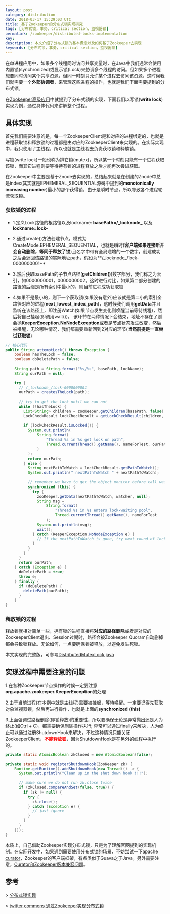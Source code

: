 ```yaml
---
layout: post
category: distribution
date: 2018-03-17 15:29:03 UTC
title: 基于Zookeeper的分布式锁实现研究
tags: [分布式锁，事务，critical section，监视器锁]
permalink: /zookeeper/distributed-locks-implementation
key:
description: 本文介绍了分布式锁的基本概念以及如何基于Zookeeper去实现
keywords: [分布式锁，事务，critical section，监视器锁]
---
```



在单进程应用中，如果多个线程同时访问共享变量时，在Java中我们通常会使用内置锁(synchronized)或显示锁(Lock)来协调多个线程的访问。但如果多个进程想要同时访问某个共享资源，但同一时刻只允许某个进程去访问该资源，这时候我们就需要一个**外部协调者**，来管理这些进程的操作，也就是我们下面需要提到的分布式锁。

在[Zookeeper高级应用](https://zookeeper.apache.org/doc/r3.1.2/recipes.html#sc_outOfTheBox)中就提到了分布式锁的实现，下面我们以写锁(**write lock**)实现为例，通过具体代码来讲解整个过程。

## 具体实现

首先我们需要注意的是，每一个ZookeeperClient是和对应的进程绑定的，也就是进程获取锁和释放锁的过程都是由对应的ZookeeperClient来实现的。在实际实现中，我只使用了主线程，所以也就是主线程去负责获取锁和释放锁。

写锁(write lock)一般也称为排它锁(mutex)，所以某一个时刻只能有一个进程获取该锁，而其它进程则要等待持有锁的进程释放之后才能再次尝试获取。

在Zookeeper中主要是基于Znode去实现的，总结起来就是在创建的Znode中总是index(其实就是EPHEMERAL_SEQUENTIAL源码中提到的**monotonically increasing number**)最小的那个获得锁，由于是瞬时节点，所以导致各个进程轮流获取锁。

### 获取锁的过程

+ 1.定义Lock路径的根路径以及lockname: **basePath=/\_locknode\_** 以及 **lockname=lock-**

+ 2.通过create()方法创建节点，模式为CreateMode.EPHEMERAL_SEQUENTIAL，也就是瞬时(**客户端如果连接断开会自动删除，等同于释放了锁**)且名字中带有全局递增的一个数字，创建成功之后会返回该路径的实际地址path，假设为**/\_locknode\_/lock-0000000001**

+ 3.然后获取basePath的子节点路径(**getChildren()**)数字部分，我们称之为索引，如0000000001，0000000002。这时进行对比，如果第二部分创建的路径的后缀是所有索引中最小的，则当前进程成功获取锁

+ 4.如果不是最小的，则下一个获取锁(如果没有意外)应该就是第二小的索引全路径对应的进程(**next_lowest_index_path**)，这时候我们调用**getData**并且监听在该路径上，即注册Watch(如果节点发生变化则唤醒当前等待线程)，然后将自己挂起(即调用wait())。 该环节在两种情况下会结束，地址不存在了则会抛**KeeperException.NoNodeException**或者是节点状态发生改变，然后被唤醒，无论哪种情况，我们都需要重新回到2对应的环节(<b>当然前提是一直尝试获取锁</b>)

```java
// 核心代码
public String attemptLock() throws Exception {
    boolean hasTheLock = false;
    boolean doDeletePath = false;
    
    String path = String.format("%s/%s", basePath, lockName);
    String ourPath = null;
    
    try {
      // /_locknode_/lock-0000000001
      ourPath = createsTheLock(path);
    
      // try to get the lock until we can not    
      while (!hasTheLock) {
        List<String> children = zooKeeper.getChildren(basePath, false);
        LockCheckResult lockCheckResult = getLockCheckResult(children, ourPath);
    
        if (lockCheckResult.isLocked()) {
          System.out.println(
              String.format(
                  "Thread %s in %s get lock on path",
                  Thread.currentThread().getName(), nameForTest, ourPath
              )
          );
          return ourPath;
        } else {
          String nextPathToWatch = lockCheckResult.getPathToWatch();
          System.out.println(" nextPathToWatch " + nextPathToWatch);
    
          // remember we have to get the object monitor before call wait()
          synchronized (this) {
            try {
              zooKeeper.getData(nextPathToWatch, watcher, null);
              String msg =
                  String.format(
                      "Thread %s in %s enters lock-waiting pool",
                      Thread.currentThread().getName(), nameForTest
                  );
              System.out.println(msg);
              wait();
            } catch (KeeperException.NoNodeException e) {
              // If the nextPathToWatch is gone, try next round of lock
            }
          }
        }
      }
      return ourPath;
    } catch (Exception e) {
      doDeletePath = true;
      throw e;
    } finally {
      if (doDeletePath) {
        deletePath(ourPath);
      }
    }
}
```

### 释放锁的过程

释放锁就相对简单一些，拥有锁的进程直接将**对应的路径删除**或者是对应的ZookeeperClient退出、Session过期时，路径会被Zookeeper Quoram自动删掉都会导致锁释放。无论如何，一点要确保锁被释放，以避免发生死锁。

本文实现的完整版，可参考[DistributedMutexLock.java](https://github.com/jacoffee/codebase/blob/master/src/main/java/com/jacoffee/codebase/zookeeper/DistributedMutexLock.java)

## 实现过程中需要注意的问题

1.在各种Zookeeper节点操作的时候一定要注意**org.apache.zookeeper.KeeperException**的处理

2.由于当前进程(在本例中就是主线程)需要被挂起，等待唤醒。一定要记得先获取对象监视器锁，然后再进行操作，也就是上面的**synchronized (this)**

3.上面强调过路径删除(即锁释放)的重要性，所以要确保无论是异常抛出还是人为终止(如Ctrl + C)，都需要确保删除操作执行; 异常可以通过finally来解决，人为终止可以通过注册ShutdownHook来解决，不过这种情况只能关闭ZookeeperClient，<b style="color:red">不能释放锁</b>，因为ShutdownHook是在另外的线程中执行的。

```java
private static AtomicBoolean zkClosed = new AtomicBoolean(false);

private static void registerShutdownHook(ZooKeeper zk) {
    Runtime.getRuntime().addShutdownHook(new Thread(() -> {
      System.out.println("Clean up in the shut down hook !!!");
      
      // make sure we do not run zk.close twice
      if (zkClosed.compareAndSet(false, true)) {
        if (zk != null) {
          try {
            zk.close();
          } catch (Exception e) {
            // just ignore
          }
        }
      }
    }));
}
```

本质上，自己借助Zookeeper实现分布式锁，只是为了理解官网提到的实现机制。在实际开发中，如果遇到需要使用分布式锁的场景，不妨尝试一下[apache curator](http://curator.apache.org/curator-recipes/shared-reentrant-read-write-lock.html)，Zookeeper的客户端框架，有点类似于Guava之于Java。另外需要注意，[Curator和Zookeeper版本兼容问题](https://stackoverflow.com/questions/35734590/apache-curator-unimplemented-errors-when-trying-to-create-znodes)。


## 参考

\> [分布式锁实现](https://martin.kleppmann.com/2016/02/08/how-to-do-distributed-locking.html)

\> [twitter commons 通过Zookeeper实现分布式锁](https://github.com/twitter/commons/blob/master/src/java/com/twitter/common/zookeeper/DistributedLockImpl.java)